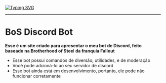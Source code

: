 [![Typing SVG](https://readme-typing-svg.herokuapp.com?font=Orbitron&weight=500&size=17&pause=1000&color=03F700&background=358135C6&center=true&vCenter=true&width=1000&height=100&lines=BoS+Discord+Bot;Brotherhood+of+Steel;Divers%C3%A3o;Utilidades)](https://git.io/typing-svg)

---

# BoS Discord Bot

**Esse é um site criado para apresentar o meu bot de Discord, feito baseado na Brotherhood of Steel da franquia Fallout**

- Esse bot possui comandos de diversão, utilidades, e de moderação
- Você pode adcioná-lo ao seu servidor de discord
- Esse bot ainda está em desenvolvimento, portanto, ele pode não funcionar corretamente